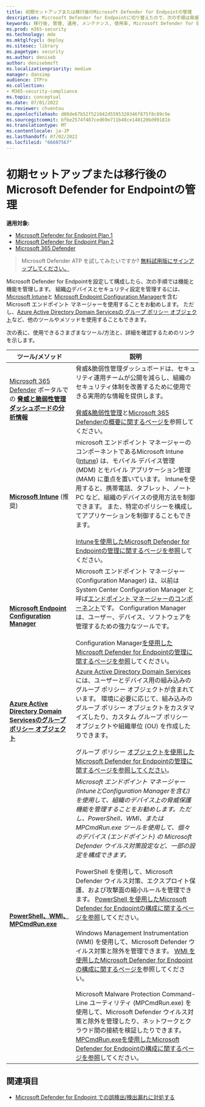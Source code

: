 ```yaml
---
title: 初期セットアップまたは移行後のMicrosoft Defender for Endpointの管理
description: Microsoft Defender for Endpointに切り替えたので、次の手順は脅威保護機能を管理することです。
keywords: 移行後, 管理, 運用, メンテナンス, 使用率, Microsoft Defender for Endpoint, edr
ms.prod: m365-security
ms.technology: mde
ms.mktglfcycl: deploy
ms.sitesec: library
ms.pagetype: security
ms.author: deniseb
author: denisebmsft
ms.localizationpriority: medium
manager: dansimp
audience: ITPro
ms.collection:
- M365-security-compliance
ms.topic: conceptual
ms.date: 07/01/2022
ms.reviewer: chventou
ms.openlocfilehash: d00de67b52f521042d5595320346f875f8c89c9e
ms.sourcegitcommit: bfbe2574f487ced69e711b48ce140120bd99181b
ms.translationtype: MT
ms.contentlocale: ja-JP
ms.lasthandoff: 07/02/2022
ms.locfileid: "66607567"
---
```

# <a name="manage-microsoft-defender-for-endpoint-after-initial-setup-or-migration"></a>初期セットアップまたは移行後のMicrosoft Defender for Endpointの管理

**適用対象:**
- [Microsoft Defender for Endpoint Plan 1](https://go.microsoft.com/fwlink/?linkid=2154037)
- [Microsoft Defender for Endpoint Plan 2](https://go.microsoft.com/fwlink/?linkid=2154037)
- [Microsoft 365 Defender](https://go.microsoft.com/fwlink/?linkid=2118804)

> Microsoft Defender ATP を試してみたいですか? [無料試用版にサインアップしてください。](https://signup.microsoft.com/create-account/signup?products=7f379fee-c4f9-4278-b0a1-e4c8c2fcdf7e&ru=https://aka.ms/MDEp2OpenTrial?ocid=docs-wdatp-exposedapis-abovefoldlink)

Microsoft Defender for Endpointを設定して構成したら、次の手順では機能と機能を管理します。 組織[の](/mem/endpoint-manager-overview)デバイスとセキュリティ設定を管理するには、[Microsoft Intune](/mem/intune/fundamentals/what-is-intune)と [Microsoft Endpoint Configuration Manager](/mem/configmgr/core/understand/introduction)を含む Microsoft エンドポイント マネージャーを使用することをお勧めします。 ただし、[Azure Active Directory Domain Servicesの グループ ポリシー オブジェクト](/azure/active-directory-domain-services/manage-group-policy)など、他のツールやメソッドを使用することもできます。

次の表に、使用できるさまざまなツール/方法と、詳細を確認するためのリンクを示します。

|ツール/メソッド|説明|
|---|---|
|[Microsoft 365 Defender](https://security.microsoft.com/) ポータルでの **[脅威と脆弱性管理ダッシュボードの分析情報](/windows/security/threat-protection/microsoft-defender-atp/tvm-dashboard-insights)**|脅威&脆弱性管理ダッシュボードは、セキュリティ運用チームが公開を減らし、組織のセキュリティ体制を改善するために使用できる実用的な情報を提供します。 <br/><br/> [脅威&脆弱性管理](/microsoft-365/security/defender-endpoint/next-gen-threat-and-vuln-mgt)と[Microsoft 365 Defenderの概要に関するページを](/microsoft-365/security/defender-endpoint/use)参照してください。|
|**[Microsoft Intune](/mem/intune/fundamentals/what-is-intune)** (推奨)|microsoft エンドポイント マネージャーのコンポーネントであるMicrosoft Intune ([Intune](/mem/endpoint-manager-overview)) は、モバイル デバイス管理 (MDM) とモバイル アプリケーション管理 (MAM) に重点を置いています。 Intuneを使用すると、携帯電話、タブレット、ノート PC など、組織のデバイスの使用方法を制御できます。 また、特定のポリシーを構成してアプリケーションを制御することもできます。 <br/><br/> [Intuneを使用したMicrosoft Defender for Endpointの管理に関するページを参照](manage-mde-post-migration-intune.md)してください。|
|**[Microsoft Endpoint Configuration Manager](/mem/configmgr/core/understand/introduction)**|Microsoft エンドポイント マネージャー (Configuration Manager) は、以前は System Center Configuration Manager と呼ば[エンドポイント マネージャーのコンポーネント](/mem/endpoint-manager-overview)です。 Configuration Managerは、ユーザー、デバイス、ソフトウェアを管理するための強力なツールです。 <br/><br/> Configuration Manager[を使用したMicrosoft Defender for Endpointの管理に関するページを参照](manage-mde-post-migration-configuration-manager.md)してください。|
|**[Azure Active Directory Domain Servicesのグループ ポリシー オブジェクト](/azure/active-directory-domain-services/manage-group-policy)**|[Azure Active Directory Domain Services](/azure/active-directory-domain-services/overview)には、ユーザーとデバイス用の組み込みのグループ ポリシー オブジェクトが含まれています。 環境に必要に応じて、組み込みのグループ ポリシー オブジェクトをカスタマイズしたり、カスタム グループ ポリシー オブジェクトや組織単位 (OU) を作成したりできます。 <br/><br/> グループ ポリシー [オブジェクトを使用したMicrosoft Defender for Endpointの管理に関するページを参照してください](manage-mde-post-migration-group-policy-objects.md)。|
|**[PowerShell、WMI、MPCmdRun.exe](manage-mde-post-migration-other-tools.md)**|*Microsoft エンドポイント マネージャー (IntuneとConfiguration Managerを含む) を使用して、組織のデバイス上の脅威保護機能を管理することをお勧めします。ただし、PowerShell、WMI、またはMPCmdRun.exe ツールを使用して、個々のデバイス (エンドポイント) の Microsoft Defender ウイルス対策設定など、一部の設定を構成できます。* <br/><br/> PowerShell を使用して、Microsoft Defender ウイルス対策、エクスプロイト保護、および攻撃面の縮小ルールを管理できます。 [PowerShell を使用したMicrosoft Defender for Endpointの構成に関するページを参照](manage-mde-post-migration-other-tools.md#configure-microsoft-defender-for-endpoint-with-powershell)してください。 <br/><br/> Windows Management Instrumentation (WMI) を使用して、Microsoft Defender ウイルス対策と除外を管理できます。 [WMI を使用したMicrosoft Defender for Endpointの構成に関するページを](manage-mde-post-migration-other-tools.md#configure-microsoft-defender-for-endpoint-with-windows-management-instrumentation-wmi)参照してください。 <br/><br/> Microsoft Malware Protection Command-Line ユーティリティ (MPCmdRun.exe) を使用して、Microsoft Defender ウイルス対策と除外を管理したり、ネットワークとクラウド間の接続を検証したりできます。 [MPCmdRun.exeを使用したMicrosoft Defender for Endpointの構成に関するページを参照](manage-mde-post-migration-other-tools.md#configure-microsoft-defender-for-endpoint-with-microsoft-malware-protection-command-line-utility-mpcmdrunexe)してください。|


## <a name="see-also"></a>関連項目

- [Microsoft Defender for Endpoint での誤検出/検出漏れに対処する](defender-endpoint-false-positives-negatives.md)
